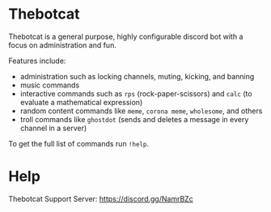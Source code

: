 # Thebotcat
Thebotcat is a general purpose, highly configurable discord bot with a focus on administration and fun.

Features include:
- administration such as locking channels, muting, kicking, and banning
- music commands
- interactive commands such as `rps` (rock-paper-scissors) and `calc` (to evaluate a mathematical expression)
- random content commands like `meme`, `corona meme`, `wholesome`, and others
- troll commands like `ghostdot` (sends and deletes a message in every channel in a server)

To get the full list of commands run `!help`.

# Help
Thebotcat Support Server: https://discord.gg/NamrBZc

